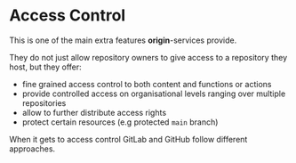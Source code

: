 # Access Control

This is one of the main extra features **origin**-services provide.

They do not just allow repository owners to give access to a repository they host, but they offer:

- fine grained access control to both content and functions or actions
- provide controlled access on organisational levels ranging over multiple repositories
- allow to further distribute access rights
- protect certain resources (e.g protected `main` branch)


When it gets to access control GitLab and GitHub follow different approaches.

